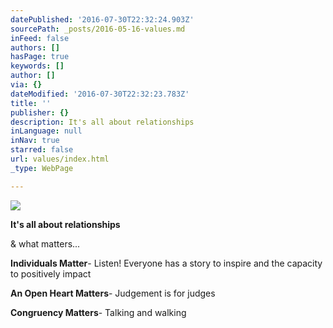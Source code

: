 ```yaml
---
datePublished: '2016-07-30T22:32:24.903Z'
sourcePath: _posts/2016-05-16-values.md
inFeed: false
authors: []
hasPage: true
keywords: []
author: []
via: {}
dateModified: '2016-07-30T22:32:23.783Z'
title: ''
publisher: {}
description: It's all about relationships
inLanguage: null
inNav: true
starred: false
url: values/index.html
_type: WebPage

---
```

![](https://the-grid-user-content.s3-us-west-2.amazonaws.com/50d85354-0e5d-4e26-967c-f154c13acd64.jpg)

**It's all about relationships**

& what matters...

**Individuals Matter**- Listen! Everyone has a story to inspire and the capacity to positively impact

**An Open Heart Matters**- Judgement is for judges

**Congruency Matters**- Talking and walking
